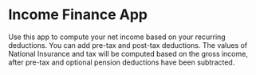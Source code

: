 # Income Finance App

Use this app to compute your net income based on your recurring deductions. You can add pre-tax and post-tax deductions. The values of National Insurance and tax will be computed based on the gross income, after pre-tax and optional pension deductions have been subtracted.
